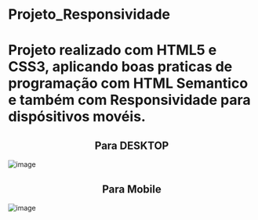 # Projeto_Responsividade

<h1>Projeto realizado com HTML5 e CSS3, aplicando boas praticas de programação com HTML Semantico e também com Responsividade para dispósitivos movéis.</h1>

<h2 align ="center">Para DESKTOP</h2>

![image](https://github.com/Lugabe/Projeto_Responsividade/assets/119985795/f4476873-0d3a-4302-a862-86823ee216f6)


<h2 align ="center">Para Mobile</h2>

![image](https://github.com/Lugabe/Projeto_Responsividade/assets/119985795/f59dea21-5318-48c5-85fe-cfe2d2845838)
